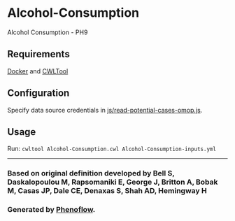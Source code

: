 # Alcohol-Consumption

Alcohol Consumption - PH9

## Requirements

[Docker](https://docs.docker.com/install/) and [CWLTool](https://github.com/common-workflow-language/cwltool#install)

## Configuration

Specify data source credentials in [js/read-potential-cases-omop.js](js/read-potential-cases-omop.js).

## Usage

Run: `cwltool Alcohol-Consumption.cwl Alcohol-Consumption-inputs.yml`

***

### Based on original definition developed by Bell S, Daskalopoulou M, Rapsomaniki E, George J, Britton A, Bobak M, Casas JP, Dale CE, Denaxas S, Shah AD, Hemingway H
### Generated by [Phenoflow](https://kclhi.org/phenoflow).
